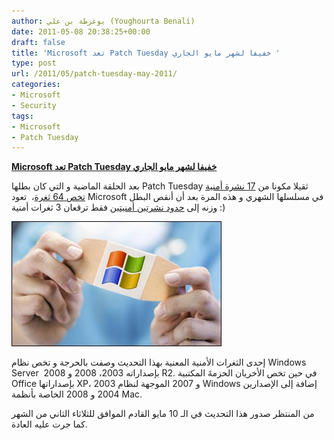 ```yaml
---
author: يوغرطة بن علي (Youghourta Benali)
date: 2011-05-08 20:38:25+00:00
draft: false
title: 'Microsoft تعد Patch Tuesday خفيفا لشهر مايو الجاري '
type: post
url: /2011/05/patch-tuesday-may-2011/
categories:
- Microsoft
- Security
tags:
- Microsoft
- Patch Tuesday
---
```


[**Microsoft تعد Patch Tuesday خفيفا لشهر مايو الجاري**](https://www.it-scoop.com/2011/05/patch-tuesday-may-2011/)




بعد الحلقة الماضية و التي كان بطلها Patch Tuesday ثقيلا مكونا من [17 نشرة أمنية تخص 64 ثغرة](https://www.it-scoop.com/2011/04/microsoft-april-patch-tuesday/)،  تعود Microsoft في مسلسلها الشهري و هذه المرة بعد أن أنقص البطل وزنه إلى [حدود نشرتين أمنيتين](http://www.microsoft.com/technet/security/bulletin/ms11-may.mspx) فقط ترقعان 3 ثغرات أمنية :)




[![](patch-tuesday.jpg)
](https://www.it-scoop.com/2011/05/patch-tuesday-may-2011/)




إحدى الثغرات الأمنية المعنية بهذا التحديث وصفت بالحرجة و تخص نظام Windows Server  بإصداراته 2003، 2008 و 2008 R2. في حين تخص الأخريان الحزمةَ المكتبية Office بإصداراتها XP، 2003 و 2007 الموجهة لنظام Windows إضافة إلى الإصدارين 2004 و 2008 الخاصة بأنظمة Mac.


من المنتظر صدور هذا التحديث في الـ 10 مايو القادم الموافق للثلاثاء الثاني من الشهر كما جرت عليه العادة.


